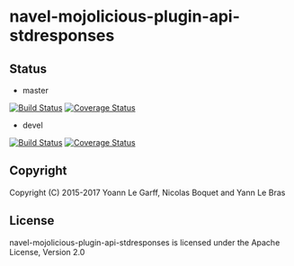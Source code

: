 navel-mojolicious-plugin-api-stdresponses
=========================================

Status
------

- master

[![Build Status](https://travis-ci.org/Navel-IT/navel-mojolicious-plugin-api-stdresponses.svg?branch=master)](https://travis-ci.org/Navel-IT/navel-mojolicious-plugin-api-stdresponses?branch=master)
[![Coverage Status](https://coveralls.io/repos/github/Navel-IT/navel-mojolicious-plugin-api-stdresponses/badge.svg?branch=master)](https://coveralls.io/github/Navel-IT/navel-mojolicious-plugin-api-stdresponses?branch=master)

- devel

[![Build Status](https://travis-ci.org/Navel-IT/navel-mojolicious-plugin-api-stdresponses.svg?branch=devel)](https://travis-ci.org/Navel-IT/navel-mojolicious-plugin-api-stdresponses?branch=devel)
[![Coverage Status](https://coveralls.io/repos/github/Navel-IT/navel-mojolicious-plugin-api-stdresponses/badge.svg?branch=devel)](https://coveralls.io/github/Navel-IT/navel-mojolicious-plugin-api-stdresponses?branch=devel)

Copyright
---------

Copyright (C) 2015-2017 Yoann Le Garff, Nicolas Boquet and Yann Le Bras

License
-------

navel-mojolicious-plugin-api-stdresponses is licensed under the Apache License, Version 2.0
